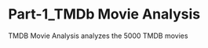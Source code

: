 Part-1_TMDb Movie Analysis
=========================
TMDB Movie Analysis analyzes the 5000 TMDB movies